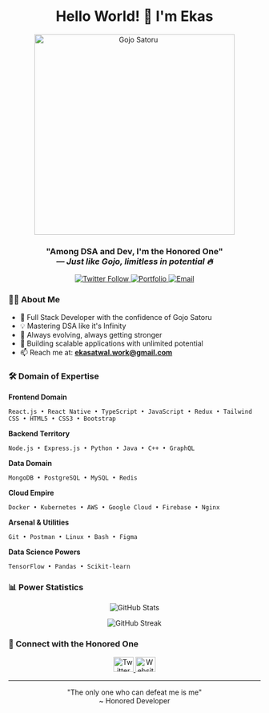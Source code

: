 <h1 align="center">Hello World! 👋 I'm Ekas</h1>

<div align="center">
  <img src="https://media.giphy.com/media/v1.Y2lkPTc5MGI3NjExNmZiMzM2MDY3ZDVlYWU1MjQzYjQ5YjI5ZGJkYzE4MjI0NWVhZTZlNiZlcD12MV9pbnRlcm5hbF9naWZzX2dpZklkJmN0PWc/UoNXN7k5Zn9toZ5Vfd/giphy.gif" width="400" alt="Gojo Satoru"/>
</div>

<h3 align="center">
  "Among DSA and Dev, I'm the Honored One" 
  <br/>
  <em>― Just like Gojo, limitless in potential 🔥</em>
</h3>

<p align="center">
  <a href="https://twitter.com/ekas_7" target="_blank">
    <img src="https://img.shields.io/twitter/follow/ekas_7?style=social" alt="Twitter Follow"/>
  </a>
  <a href="https://ekas.site" target="_blank">
    <img src="https://img.shields.io/badge/Portfolio-ekas.site-blue" alt="Portfolio"/>
  </a>
  <a href="mailto:ekasatwal.work@gmail.com">
    <img src="https://img.shields.io/badge/Email-Contact%20Me-red" alt="Email"/>
  </a>
</p>

### 👨‍💻 About Me

- 🔭 Full Stack Developer with the confidence of Gojo Satoru
- 💡 Mastering DSA like it's Infinity
- 🌱 Always evolving, always getting stronger
- 🚀 Building scalable applications with unlimited potential
- 📫 Reach me at: **ekasatwal.work@gmail.com**

### 🛠️ Domain of Expertise

**Frontend Domain**
```
React.js • React Native • TypeScript • JavaScript • Redux • Tailwind CSS • HTML5 • CSS3 • Bootstrap
```

**Backend Territory**
```
Node.js • Express.js • Python • Java • C++ • GraphQL
```

**Data Domain**
```
MongoDB • PostgreSQL • MySQL • Redis
```

**Cloud Empire**
```
Docker • Kubernetes • AWS • Google Cloud • Firebase • Nginx
```

**Arsenal & Utilities**
```
Git • Postman • Linux • Bash • Figma
```

**Data Science Powers**
```
TensorFlow • Pandas • Scikit-learn
```

### 📊 Power Statistics

<p align="center">
  <img src="https://github-readme-stats.vercel.app/api?username=ekas-7&show_icons=true&theme=tokyonight" alt="GitHub Stats" />
</p>

<p align="center">
  <img src="https://github-readme-streak-stats.herokuapp.com/?user=ekas-7&theme=tokyonight" alt="GitHub Streak" />
</p>

### 🤝 Connect with the Honored One

<p align="center">
  <a href="https://twitter.com/ekas_7" target="_blank">
    <img src="https://raw.githubusercontent.com/rahuldkjain/github-profile-readme-generator/master/src/images/icons/Social/twitter.svg" alt="Twitter" height="30" width="40" />
  </a>
  <a href="https://ekas.site" target="_blank">
    <img src="https://raw.githubusercontent.com/rahuldkjain/github-profile-readme-generator/master/src/images/icons/Social/globe.svg" alt="Website" height="30" width="40" />
  </a>
</p>

---
<p align="center">
  "The only one who can defeat me is me" 
  <br/>
  ~ Honored Developer
</p>
